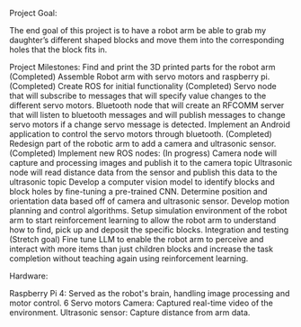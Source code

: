 Project Goal:

The end goal of this project is to have a robot arm be able to grab my daughter’s different shaped blocks and move them into the corresponding holes that the block fits in. 

Project Milestones:
Find and print the 3D printed parts for the robot arm (Completed)
Assemble Robot arm with servo motors and raspberry pi. (Completed)
Create ROS for initial functionality (Completed)
Servo node that will subscribe to messages that will specify value changes to the different servo motors.
Bluetooth node that will create an RFCOMM server that will listen to bluetooth messages and will publish messages to change servo motors if a change servo message is detected. 
Implement an Android application to control the servo motors through bluetooth. (Completed)
Redesign part of the robotic arm to add a camera and ultrasonic sensor. (Completed)
Implement new ROS nodes: (In progress)
Camera node will capture and processing images and publish it to the camera topic
Ultrasonic node will read distance data from the sensor and publish this data to the ultrasonic topic
Develop a computer vision model to identify blocks and block holes by fine-tuning a pre-trained CNN.
Determine position and orientation data based off of camera and ultrasonic sensor.
Develop motion planning and control algorithms.
 Setup simulation environment of the robot arm to start reinforcement learning to allow the robot arm to understand how to find, pick up and deposit the specific blocks.
Integration and testing
(Stretch goal) Fine tune LLM to enable the robot arm to perceive and interact with more items than just children blocks and increase the task completion without teaching again using reinforcement learning.

Hardware:

Raspberry Pi 4: Served as the robot's brain, handling image processing and motor control.
6 Servo motors
Camera: Captured real-time video of the environment.
Ultrasonic sensor: Capture distance from arm data.

